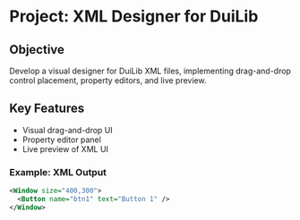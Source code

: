 # Project: XML Designer for DuiLib

## Objective
Develop a visual designer for DuiLib XML files, implementing drag-and-drop control placement, property editors, and live preview.

## Key Features
- Visual drag-and-drop UI
- Property editor panel
- Live preview of XML UI

### Example: XML Output
```xml
<Window size="400,300">
  <Button name="btn1" text="Button 1" />
</Window>
```
